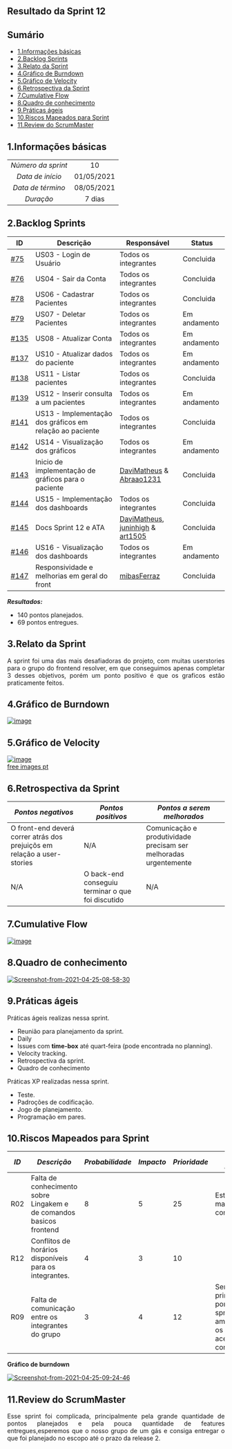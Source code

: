 ## Resultado da Sprint 12

## Sumário


- [1.Informações básicas](#1informações-básicas)
- [2.Backlog Sprints](#2backlog-sprints)
- [3.Relato da Sprint](#3relato-da-sprint)
- [4.Gráfico de Burndown](#4gráfico-de-burndown)
- [5.Gráfico de Velocity](#5gráfico-de-velocity)
- [6.Retrospectiva da Sprint](#6retrospectiva-da-sprint)
- [7.Cumulative Flow](#7cumulative-flow)
- [8.Quadro de conhecimento](#8quadro-de-conhecimento)
- [9.Práticas ágeis](#9práticas-ágeis)
- [10.Riscos Mapeados para Sprint](#10riscos-mapeados-para-sprint)
- [11.Review do ScrumMaster](#11review-do-scrummaster)


## 1.Informações básicas

| | |
|:--:|:--:|
|*Número da sprint*|10|
|*Data de início*|01/05/2021|
|*Data de término*|08/05/2021| 
|*Duração*|7 dias|

## 2.Backlog Sprints

|ID | Descrição | Responsável| Status |
|--------------|----------------|--------------|-----------|
|[#75](https://github.com/fga-eps-mds/2020.2-CheeryUP/issues/75) | US03 - Login de Usuário | Todos os integrantes | Concluida | 
|[#76](https://github.com/fga-eps-mds/2020.2-CheeryUP/issues/77) | US04 - Sair da Conta | Todos os integrantes | Concluida | 
|[#78](https://github.com/fga-eps-mds/2020.2-CheeryUP/issues/78) | US06 - Cadastrar Pacientes | Todos os integrantes | Concluida |
|[#79](https://github.com/fga-eps-mds/2020.2-CheeryUP/issues/79) | US07 - Deletar Pacientes | Todos os integrantes | Em andamento |
|[#135](https://github.com/fga-eps-mds/2020.2-CheeryUP/issues/135) | US08 - Atualizar Conta | Todos os integrantes | Em andamento  |
|[#137](https://github.com/fga-eps-mds/2020.2-CheeryUP/issues/137) | US10 - Atualizar dados do paciente | Todos os integrantes | Em andamento  |
|[#138](https://github.com/fga-eps-mds/2020.2-CheeryUP/issues/138) | US11 - Listar pacientes | Todos os integrantes | Concluida |
|[#139](https://github.com/fga-eps-mds/2020.2-CheeryUP/issues/139) | US12 - Inserir consulta a um pacientes | Todos os integrantes | Em andamento |
|[#141](https://github.com/fga-eps-mds/2020.2-CheeryUP/issues/141) | US13 - Implementação dos gráficos em relação ao paciente | Todos os integrantes | Concluida |
|[#142](https://github.com/fga-eps-mds/2020.2-CheeryUP/issues/142) | US14 - Visualização dos gráficos | Todos os integrantes | Em andamento  |
|[#143](https://github.com/fga-eps-mds/2020.2-CheeryUP/issues/143) | Inicio de implementação de gráficos para o paciente |[DaviMatheus](https://github.com/DaviMatheus) & [Abraao1231](https://github.com/Abraao1231) | Concluida |
|[#144](https://github.com/fga-eps-mds/2020.2-CheeryUP/issues/144) | US15 - Implementação dos dashboards | Todos os integrantes | Concluida |
|[#145](https://github.com/fga-eps-mds/2020.2-CheeryUP/issues/145) | Docs Sprint 12 e ATA | [DaviMatheus](https://github.com/DaviMatheus), [juninhigh](https://github.com/juninhigh) & [art1505](https://github.com/art1505) | Concluida |
|[#146](https://github.com/fga-eps-mds/2020.2-CheeryUP/issues/146) | US16 - Visualização dos dashboards | Todos os integrantes | Em andamento  |
|[#147](https://github.com/fga-eps-mds/2020.2-CheeryUP/issues/147) | Responsividade e melhorias em geral do front | [mibasFerraz](https://github.com/mibasFerraz) | Concluida | 

***Resultados:***
* 140 pontos planejados.
* 69 pontos entregues.


## 3.Relato da Sprint 
    
<div style="text-align: justify"> 
   A sprint foi uma das mais desafiadoras do projeto, com muitas userstories para o grupo do frontend resolver, em que conseguimos apenas completar 3 desses objetivos, porém um ponto positivo é que os graficos estão praticamente feitos.
</div>

## 4.Gráfico de Burndown
<div style="text-align: justify">
   <a href="https://ibb.co/MZyHmq9"><img src="https://i.ibb.co/ckK9jzx/image.png" alt="image" border="0"></a>

## 5.Gráfico de Velocity
<a href="https://ibb.co/tQpfDhR"><img src="https://i.ibb.co/2W32d6J/image.png" alt="image" border="0"></a><br /><a target='_blank' href='https://pt-br.imgbb.com/'>free images pt</a><br />

## 6.Retrospectiva da Sprint
|***Pontos negativos*** | ***Pontos positivos*** | ***Pontos a serem melhorados***| 
|--------------|----------------|--------------|
| O front-end deverá correr atrás dos prejuiçõs em relação a user-stories | N/A  | Comunicação e produtividade precisam ser melhoradas urgentemente |
| N/A | O back-end conseguiu terminar o que foi discutido| N/A | 

## 7.Cumulative Flow
<a href="https://ibb.co/TbJTfG6"><img src="https://i.ibb.co/qWhnS8K/image.png" alt="image" border="0"></a>

## 8.Quadro de conhecimento
<a href="https://ibb.co/bz32F9S"><img src="https://i.ibb.co/MMhGf0Y/Screenshot-from-2021-04-25-08-58-30.png" alt="Screenshot-from-2021-04-25-08-58-30" border="0"></a>

## 9.Práticas ágeis


Práticas ágeis realizas nessa sprint.

- Reunião para planejamento da sprint.  
- Daily
- Issues com **time-box** até quart-feira (pode encontrada no planning).
- Velocity tracking.
- Retrospectiva da sprint.
- Quadro de conhecimento


Práticas XP realizadas nessa sprint.
- Teste.
- Padroções de codificação.
- Jogo de planejamento.
- Programação em pares.


## 10.Riscos Mapeados para Sprint 
|***ID*** | ***Descrição*** |***Probabilidade***| ***Impacto***|***Prioridade***| ***Ação Preventiva***| 
|--------------|----------------|--------------|-----------|------------|---------------|
|R02  | Falta de conhecimento sobre Lingakem e de comandos basicos frontend | 8 |  5 | 25 | Estudo e madrugar ate conseguir |
|R12 | Conflitos de horários disponíveis para os integrantes. | 4 | 3 | 10 |
|R09 | Falta de comunicação entre os integrantes do grupo | 3 | 4 | 12 | Sempre deixar principais pontos das sprints em ambientes que os integrantes acessam constantemente.|


**Gráfico de burndown**
<div style="text-align: justify">
<a href="https://ibb.co/GvfLqHg"><img src="https://i.ibb.co/99mL7ZR/Screenshot-from-2021-04-25-09-24-46.jpg" alt="Screenshot-from-2021-04-25-09-24-46" border="0"></a>
</div>

## 11.Review do ScrumMaster
<div style="text-align: justify">
 Esse sprint foi complicada, principalmente pela grande quantidade de pontos planejados e pela pouca quantidade de features entregues,esperemos que o nosso grupo de um gás e consiga entregar o que foi planejado no escopo até o prazo da release 2.
</div>